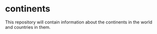 # continents
This repository will contain information about the continents in the world and countries in them.

